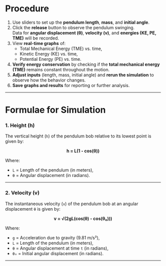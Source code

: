 # Procedure

1. Use sliders to set up the **pendulum length**, **mass**, and **initial angle**.
2. Click the **release** button to observe the pendulum swinging.  
   Data for **angular displacement (θ)**, **velocity (v)**, and **energies (KE, PE, TME)** will be recorded.
3. View **real-time graphs** of:
   - Total Mechanical Energy (TME) vs. time,
   - Kinetic Energy (KE) vs. time,
   - Potential Energy (PE) vs. time.
4. **Verify energy conservation** by checking if the **total mechanical energy (TME)** remains constant throughout the motion.
5. **Adjust inputs** (length, mass, initial angle) and **rerun the simulation** to observe how the behavior changes.
6. **Save graphs and results** for reporting or further analysis.

---

# Formulae for Simulation

### 1. Height (h)

The vertical height (`h`) of the pendulum bob relative to its lowest point is given by:

<p align="center">
  <strong>h = L(1 - cos(θ))</strong>
</p>

Where:
- `L` = Length of the pendulum (in meters),
- `θ` = Angular displacement (in radians).

---

### 2. Velocity (v)

The instantaneous velocity (`v`) of the pendulum bob at an angular displacement `θ` is given by:

<p align="center">
  <strong>v = √(2gL(cos(θ) - cos(θ₀)))</strong>
</p>

Where:
- `g` = Acceleration due to gravity (9.81 m/s²),
- `L` = Length of the pendulum (in meters),
- `θ` = Angular displacement at time `t` (in radians),
- `θ₀` = Initial angular displacement (in radians).

---

